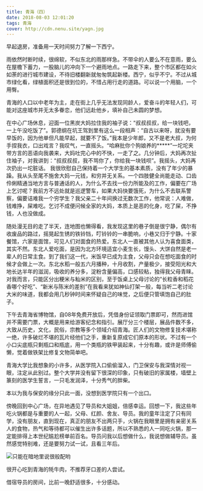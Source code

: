 ```yaml
---
title: 青海（四）
date: 2018-08-03 12:01:20
tags: 青海
cover: http://cdn.nenu.site/yagn.jpg
---
```


早起退房，准备用一天时间努力了解一下西宁。

雨依然时断时续，很绵软，不似东北的雨那样急。不带伞的人要么不在意雨，要么在屋檐下蓄力，一股脑儿的冲向下一个避雨地点。一路走下来，整个市区都在如火如荼的进行城市建设，不待旧楼翻新就匆匆筑起新楼。西宁，似乎不宁。不过从城市绿化看，绿植面积还是很到位的，不惜占用行走的道路。可以说一个用脑，一个用臀。

青海的人口以中老年为主，走在街上几乎无法发现同龄人，爱奋斗的年轻人们，可能对这座城市并无太多眷恋，他们远赴他乡，填补自己未圆的梦想。

在中心广场休息，迎面一位黑炭大妈拉住我的袖子说：“叔叔叔叔，给一块钱吧，一上午没吃饭了”。郭德纲在坑王驾到里有这么一段相声：“自古以来呀，就没有要早饭的，因为他单但凡能早起，就要不了饭。”我本是少年郎，又不是老大叔，为何手捏我衣，口出戏言？我叹气，一直摇头。“哈麻批你个狗娘养的*****”一坨坨夹带方言的恶语向我袭来，大妈吐完心中的不快，一走了之。几分钟后，大妈再次扯住袖子，对我讲到：“叔叔叔叔，我不骂你了，你给我一块钱呗”。我摇头，大妈再次扔出一坨脏话。
我很欣慰自己保持着一个大学生的基本素质，没有了年少的暴躁。我从头至尾不施舍大妈一元钱，和穷并无关系。一个四肢健全尚能走动、口齿伶俐精通当地方言与普通话的人，为什么不去找一份力所能及的工作，偏要在广场上乞讨呢？我前方不远处就是巡逻警车，如果大妈快要饿死，为什么不去联系警察，偏要诘难我一个穷学生？我父亲二十年间换过无数次工作，他常说：人难做，钱难挣，屎难吃。乞讨不成便问候全家的大妈，本质上是恶的化身，吃了屎，不挣钱，人也没做成。

随处漫无目的走了半天，连地图也懒得看，我发现这里的巷子倒是很宁静，偶尔有收废品的路过，摇晃起生锈的铁铃铛，叮铃铃的一串脆响，小巷又归于宁静。十家餐馆，六家是面馆，可见人们对面食的热爱。东北人一直被其他人认为喜食面类，其实不然。东北人爱吃面，是因为北方环境适宜小麦生长，馒头、大饼自然是老一辈人的日常主食。到了我们这一代，米饭早已成为主食，父母只会在想吃面食的时候才会做上一次。东北水稻一般五六月播种，十月收割，产量极少，接受阳光和大地长达半年的滋润，吸收的养分多，淀粉含量偏高，口感较粘，独得我父母青睐。对我而言，只能区分出粳米与籼米的区别，至于饭桌上父母讨论的“长粒香和稻花香哪个好吃”、“新米与陈米的差别”在我看来犹如神仙打架一般，每当听二老讨论大米的味道，我都会用几秒钟时间来怀疑自己的味觉，之后便只管填饱自己的肚子。

下午去青海省博物馆，自08年免费开放后，凭借身份证领取门票即可，然而进馆并不需要门票，大概是用来给游客纪念和指引。展厅分三个楼层，展品件数不多，大致从历史，文化，民俗，宗教等多个领域介绍青海。匠人们的文物修复技术堪称一绝，许多破烂不堪的瓦片经他们之手，重新复原成它们原本的形状。不过有一个小口尖底瓶只剩瓶口和瓶底，用一个类瓶的铁甲装起来，十分有趣，或许是师傅偷懒，觉着做铁架比修复文物简单吧。

青海大学比我想象的小许多，从医学院入口偷偷溜入，门卫保安与我深情对视一眼，注定从此别过。整个大学并没有留下很深的印象，只有破旧的家属楼，墙壁上篆刻的医学生誓言，一只毛发润泽，十分秀气的胖柴。

本以为我与保安的缘分只此一面，没想到医学院只有一个出口。

傍晚回到中心广场，在异地遇见了导员和大姐姐，倍感幸运。回想一下，我这些年吃火锅都是与重要的人一起，父母、红颜、舍友、导员。我的童年注定了只有同学，没有朋友，直到现在，真正的朋友不出两只手，火锅在我眼里是拥有亲密关系人的食物，热气和等待都可以催生出许多话题，所以不熟悉的人一同吃火锅，那一定能排得上本世纪尴尬榜单前百名。导员问我以后想做什么，我说想做辅导员。虽然感觉特别难，还是要努力试一试，且看三年后。

![只能在暗地里说很般配哟](http://cdn.nenu.site/TIM%E6%88%AA%E5%9B%BE20180821120412.png)

很开心吃到青海的牦牛肉，不推荐牙口差的人尝试。

借宿导员的房间，比前一晚舒适很多，十分感动。